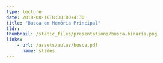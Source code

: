```yaml
---
type: lecture
date: 2018-08-16T8:00:00+4:30
title: "Busca em Memória Principal"
tldr: 
thumbnail: /static_files/presentations/busca-binaria.png
links: 
    - url: /assets/aulas/busca.pdf
      name: slides
---
```

